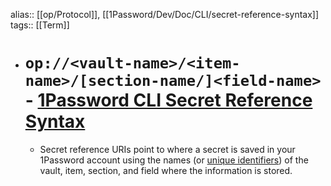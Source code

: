 alias:: [[op/Protocol]], [[1Password/Dev/Doc/CLI/secret-reference-syntax]] 
tags:: [[Term]]

- # `op://<vault-name>/<item-name>/[section-name/]<field-name>` - [1Password CLI Secret Reference Syntax](https://developer.1password.com/docs/cli/secret-reference-syntax/)
	- Secret reference URIs point to where a secret is saved in your 1Password account using the names (or [unique identifiers](https://developer.1password.com/docs/cli/reference/#unique-identifiers-ids)) of the vault, item, section, and field where the information is stored.